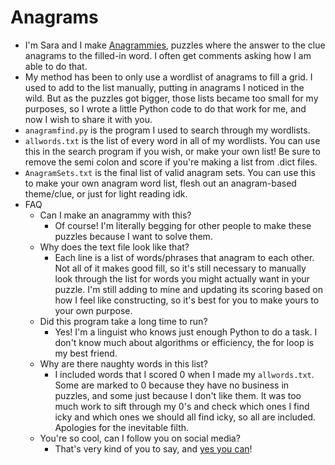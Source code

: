 # Anagrams

- I'm Sara and I make [Anagrammies](https://crosshare.org/crosswords/fuVFczCkWWtVXoJdBpRw), puzzles where the answer to the clue anagrams to the filled-in word. I often get comments asking how I am able to do that.
- My method has been to only use a wordlist of anagrams to fill a grid. I used to add to the list manually, putting in anagrams I noticed in the wild. But as the puzzles got bigger, those lists became too small for my purposes, so I wrote a little Python code to do that work for me, and now I wish to share it with you.
- `anagramfind.py` is the program I used to search through my wordlists.
- `allwords.txt` is the list of every word in all of my wordlists. You can use this in the search program if you wish, or make your own list! Be sure to remove the semi colon and score if you're making a list from .dict files.
- `AnagramSets.txt` is the final list of valid anagram sets. You can use this to make your own anagram word list, flesh out an anagram-based theme/clue, or just for light reading idk.
- FAQ
  * Can I make an anagrammy with this?
    - Of course! I'm literally begging for other people to make these puzzles because I want to solve them.
  * Why does the text file look like that?
    - Each line is a list of words/phrases that anagram to each other. Not all of it makes good fill, so it's still necessary to manually look through the list for words you might actually want in your puzzle. I'm still adding to mine and updating its scoring based on how I feel like constructing, so it's best for you to make yours to your own purpose.
  * Did this program take a long time to run? 
    - Yes! I'm a linguist who knows just enough Python to do a task. I don't know much about algorithms or efficiency, the for loop is my best friend.
  * Why are there naughty words in this list?
    - I included words that I scored 0 when I made my `allwords.txt`. Some are marked to 0 because they have no business in puzzles, and some just because I don't like them. It was too much work to sift through my 0's and check which ones I find icky and which ones we should all find icky, so all are included. Apologies for the inevitable filth. 
  * You're so cool, can I follow you on social media?
    - That's very kind of you to say, and [yes you can](https://twitter.com/cantorlope_puz)!
